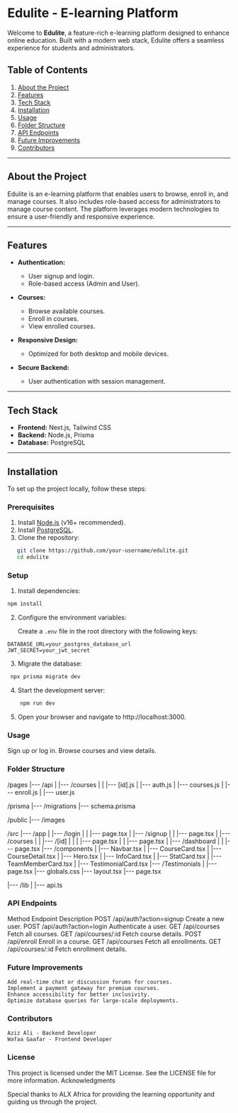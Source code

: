 # Edulite - E-learning Platform

Welcome to **Edulite**, a feature-rich e-learning platform designed to enhance online education. Built with a modern web stack, Edulite offers a seamless experience for students and administrators.

## Table of Contents

1. [About the Project](#about-the-project)
2. [Features](#features)
3. [Tech Stack](#tech-stack)
4. [Installation](#installation)
5. [Usage](#usage)
6. [Folder Structure](#folder-structure)
7. [API Endpoints](#api-endpoints)
8. [Future Improvements](#future-improvements)
9. [Contributors](#contributors)

---

## About the Project

Edulite is an e-learning platform that enables users to browse, enroll in, and manage courses. It also includes role-based access for administrators to manage course content. The platform leverages modern technologies to ensure a user-friendly and responsive experience.

---

## Features

- **Authentication:**

  - User signup and login.
  - Role-based access (Admin and User).

- **Courses:**

  - Browse available courses.
  - Enroll in courses.
  - View enrolled courses.

- **Responsive Design:**
  - Optimized for both desktop and mobile devices.
- **Secure Backend:**
  - User authentication with session management.

---

## Tech Stack

- **Frontend:** Next.js, Tailwind CSS
- **Backend:** Node.js, Prisma
- **Database:** PostgreSQL

---

## Installation

To set up the project locally, follow these steps:

### Prerequisites

1. Install [Node.js](https://nodejs.org/) (v16+ recommended).
2. Install [PostgreSQL](https://www.postgresql.org/).
3. Clone the repository:

```sh
   git clone https://github.com/your-username/edulite.git
   cd edulite
```

### Setup

1. Install dependencies:

```sh
npm install
```

2. Configure the environment variables:

   Create a `.env` file in the root directory with the following keys:

```env
DATABASE_URL=your_postgres_database_url
JWT_SECRET=your_jwt_secret
```

3. Migrate the database:

```sh
 npx prisma migrate dev
```

4. Start the development server:

```sh
    npm run dev
```

5. Open your browser and navigate to http://localhost:3000.

### Usage

Sign up or log in.
Browse courses and view details.

### Folder Structure

/pages
|--- /api
| |--- /courses
| | |--- [id].js
| |--- auth.js
| |--- courses.js
| |--- enroll.js
| |--- user.js

/prisma
|--- /migrations
|--- schema.prisma

/public
|--- /images

/src
|--- /app
| |--- /login
| | |--- page.tsx
| |--- /signup
| | |--- page.tsx
| |--- /courses
| | |--- /[id]
| | | |--- page.tsx
| | |--- page.tsx
| |--- /dashboard
| | |--- page.tsx
|--- /components
| |--- Navbar.tsx
| |--- CourseCard.tsx
| |--- CourseDetail.tsx
| |--- Hero.tsx
| |--- InfoCard.tsx
| |--- StatCard.tsx
| |--- TeamMemberCard.tsx
| |--- TestimonialCard.tsx
|--- /Testimonials
| |--- page.tsx
|--- globals.css
|--- layout.tsx
|--- page.tsx

|--- /lib
| |--- api.ts

### API Endpoints

Method Endpoint Description
POST /api/auth?action=signup Create a new user.
POST /api/auth?action=login Authenticate a user.
GET /api/courses Fetch all courses.
GET /api/courses/:id Fetch course details.
POST /api/enroll Enroll in a course.
GET /api/courses Fetch all enrollments.
GET /api/courses/:id Fetch enrollment details.

### Future Improvements

    Add real-time chat or discussion forums for courses.
    Implement a payment gateway for premium courses.
    Enhance accessibility for better inclusivity.
    Optimize database queries for large-scale deployments.

### Contributors

    Aziz Ali - Backend Developer
    Wafaa Gaafar - Frontend Developer

### License

This project is licensed under the MIT License. See the LICENSE file for more information.
Acknowledgments

Special thanks to ALX Africa for providing the learning opportunity and guiding us through the project.
